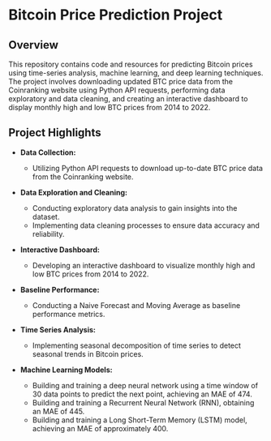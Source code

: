 # Bitcoin Price Prediction Project

## Overview

This repository contains code and resources for predicting Bitcoin prices using time-series analysis, machine learning, and deep learning techniques. The project involves downloading updated BTC price data from the Coinranking website using Python API requests, performing data exploratory and data cleaning, and creating an interactive dashboard to display monthly high and low BTC prices from 2014 to 2022.

## Project Highlights

- **Data Collection:**
  - Utilizing Python API requests to download up-to-date BTC price data from the Coinranking website.

- **Data Exploration and Cleaning:**
  - Conducting exploratory data analysis to gain insights into the dataset.
  - Implementing data cleaning processes to ensure data accuracy and reliability.

- **Interactive Dashboard:**
  - Developing an interactive dashboard to visualize monthly high and low BTC prices from 2014 to 2022.

- **Baseline Performance:**
  - Conducting a Naive Forecast and Moving Average as baseline performance metrics.

- **Time Series Analysis:**
  - Implementing seasonal decomposition of time series to detect seasonal trends in Bitcoin prices.

- **Machine Learning Models:**
  - Building and training a deep neural network using a time window of 30 data points to predict the next point, achieving an MAE of 474.
  - Building and training a Recurrent Neural Network (RNN), obtaining an MAE of 445.
  - Building and training a Long Short-Term Memory (LSTM) model, achieving an MAE of approximately 400.

